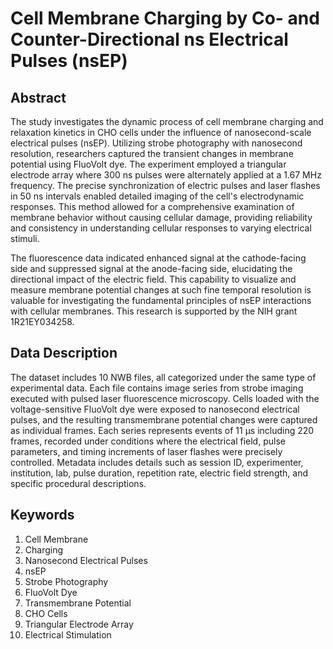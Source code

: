 # Cell Membrane Charging by Co- and Counter-Directional ns Electrical Pulses (nsEP)

## Abstract

The study investigates the dynamic process of cell membrane charging and relaxation kinetics in CHO cells under the influence of nanosecond-scale electrical pulses (nsEP). Utilizing strobe photography with nanosecond resolution, researchers captured the transient changes in membrane potential using FluoVolt dye. The experiment employed a triangular electrode array where 300 ns pulses were alternately applied at a 1.67 MHz frequency. The precise synchronization of electric pulses and laser flashes in 50 ns intervals enabled detailed imaging of the cell's electrodynamic responses. This method allowed for a comprehensive examination of membrane behavior without causing cellular damage, providing reliability and consistency in understanding cellular responses to varying electrical stimuli.

The fluorescence data indicated enhanced signal at the cathode-facing side and suppressed signal at the anode-facing side, elucidating the directional impact of the electric field. This capability to visualize and measure membrane potential changes at such fine temporal resolution is valuable for investigating the fundamental principles of nsEP interactions with cellular membranes. This research is supported by the NIH grant 1R21EY034258.

## Data Description

The dataset includes 10 NWB files, all categorized under the same type of experimental data. Each file contains image series from strobe imaging executed with pulsed laser fluorescence microscopy. Cells loaded with the voltage-sensitive FluoVolt dye were exposed to nanosecond electrical pulses, and the resulting transmembrane potential changes were captured as individual frames. Each series represents events of 11 µs including 220 frames, recorded under conditions where the electrical field, pulse parameters, and timing increments of laser flashes were precisely controlled. Metadata includes details such as session ID, experimenter, institution, lab, pulse duration, repetition rate, electric field strength, and specific procedural descriptions.

## Keywords

1. Cell Membrane
2. Charging
3. Nanosecond Electrical Pulses
4. nsEP
5. Strobe Photography
6. FluoVolt Dye
7. Transmembrane Potential
8. CHO Cells
9. Triangular Electrode Array
10. Electrical Stimulation